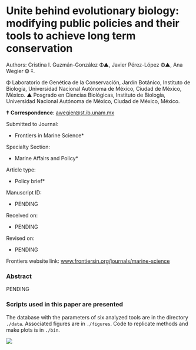 # Unite behind evolutionary biology: modifying public policies and their tools to achieve long term conservation

Authors: Cristina I. Guzmán-González Φ▲, Javier Pérez-López Φ▲, Ana Wegier Φ ‡.

Φ Laboratorio de Genética de la Conservación, Jardín Botánico, Instituto de Biología, Universidad Nacional Autónoma de México, Ciudad de México, México.
▲ Posgrado en Ciencias Biológicas, Instituto de Biología, Universidad Nacional Autónoma de México, Ciudad de México, México.

**‡** **Correspondence**: awegier@st.ib.unam.mx

Submitted to Journal:
* Frontiers in Marine Science*

Specialty Section:
* Marine Affairs and Policy*

Article type:
* Policy brief*

Manuscript ID:
* PENDING

Received on:
* PENDING

Revised on:
* PENDING

Frontiers website link:
www.frontiersin.org/journals/marine-science


### Abstract

PENDING


### Scripts used in this paper are presented

The database with the parameters of six analyzed tools are in the directory `./data`. Associated figures are in `./figures`. Code to replicate methods and make plots is in `./bin`.


![](https://scontent.fmex15-1.fna.fbcdn.net/v/t1.0-9/58647157_2366712990265853_5613871617101791232_n.png?_nc_cat=107&_nc_sid=09cbfe&_nc_ohc=AS_k0NnjJNEAX98HIA7&_nc_ht=scontent.fmex15-1.fna&oh=2e0d08153d598867d8bde6c26154e5c8&oe=5E99E527)


